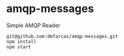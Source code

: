 # amqp-messages
Simple AMQP Reader

```
git@github.com:dmfarcas/amqp-messages.git
npm install
npm start
```
